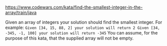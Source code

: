 https://www.codewars.com/kata/find-the-smallest-integer-in-the-array/train/java

Given an array of integers your solution should find the smallest integer. For example:
	```
	Given [34, 15, 88, 2] your solution will return 2
	Given [34, -345, -1, 100] your solution will return -345
	```
You can assume, for the purpose of this kata, that the supplied array will not be empty.